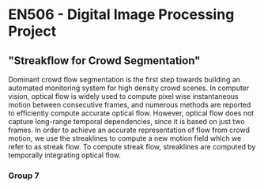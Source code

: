 # EN506 - Digital Image Processing Project
## "Streakflow for Crowd Segmentation"

Dominant crowd flow segmentation is the first step towards building an automated monitoring
system for high density crowd scenes. In computer vision, optical flow is widely used to compute
pixel wise instantaneous motion between consecutive frames, and numerous methods are reported
to efficiently compute accurate optical flow. However, optical flow does not capture long-range
temporal dependencies, since it is based on just two frames. In order to achieve an accurate
representation of flow from crowd motion, we use the streaklines to compute a new motion field
which we refer to as streak flow. To compute streak flow, streaklines are computed by temporally
integrating optical flow.

### Group 7


